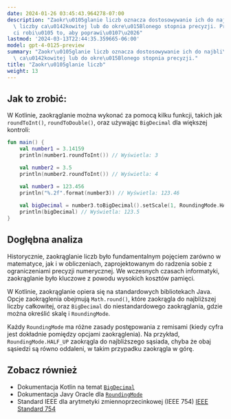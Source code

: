 ```yaml
---
date: 2024-01-26 03:45:43.964278-07:00
description: "Zaokr\u0105glanie liczb oznacza dostosowywanie ich do najbli\u017Cszej\
  \ liczby ca\u0142kowitej lub do okre\u015Blonego stopnia precyzji. Programi\u015B\
  ci robi\u0105 to, aby poprawi\u0107\u2026"
lastmod: '2024-03-13T22:44:35.359665-06:00'
model: gpt-4-0125-preview
summary: "Zaokr\u0105glanie liczb oznacza dostosowywanie ich do najbli\u017Cszej liczby\
  \ ca\u0142kowitej lub do okre\u015Blonego stopnia precyzji."
title: "Zaokr\u0105glanie liczb"
weight: 13
---
```


## Jak to zrobić:
W Kotlinie, zaokrąglanie można wykonać za pomocą kilku funkcji, takich jak `roundToInt()`, `roundToDouble()`, oraz używając `BigDecimal` dla większej kontroli:

```kotlin
fun main() {
    val number1 = 3.14159
    println(number1.roundToInt()) // Wyświetla: 3

    val number2 = 3.5
    println(number2.roundToInt()) // Wyświetla: 4

    val number3 = 123.456
    println("%.2f".format(number3)) // Wyświetla: 123.46
    
    val bigDecimal = number3.toBigDecimal().setScale(1, RoundingMode.HALF_EVEN)
    println(bigDecimal) // Wyświetla: 123.5
}
```

## Dogłębna analiza
Historycznie, zaokrąglanie liczb było fundamentalnym pojęciem zarówno w matematyce, jak i w obliczeniach, zaprojektowanym do radzenia sobie z ograniczeniami precyzji numerycznej. We wczesnych czasach informatyki, zaokrąglanie było kluczowe z powodu wysokich kosztów pamięci.

W Kotlinie, zaokrąglanie opiera się na standardowych bibliotekach Java. Opcje zaokrąglenia obejmują `Math.round()`, które zaokrągla do najbliższej liczby całkowitej, oraz `BigDecimal` do niestandardowego zaokrąglania, gdzie można określić skalę i `RoundingMode`.

Każdy `RoundingMode` ma różne zasady postępowania z remisami (kiedy cyfra jest dokładnie pomiędzy opcjami zaokrąglenia). Na przykład, `RoundingMode.HALF_UP` zaokrągla do najbliższego sąsiada, chyba że obaj sąsiedzi są równo oddaleni, w takim przypadku zaokrągla w górę.

## Zobacz również
- Dokumentacja Kotlin na temat [`BigDecimal`](https://kotlinlang.org/api/latest/jvm/stdlib/kotlin/java.math.-big-decimal/index.html)
- Dokumentacja Javy Oracle dla [`RoundingMode`](https://docs.oracle.com/javase/8/docs/api/java/math/RoundingMode.html)
- Standard IEEE dla arytmetyki zmiennoprzecinkowej (IEEE 754) [IEEE Standard 754](https://ieeexplore.ieee.org/document/4610935)
